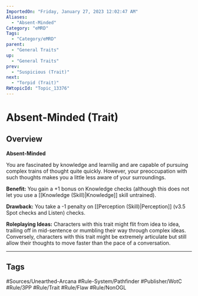 ```yaml
---
ImportedOn: "Friday, January 27, 2023 12:02:47 AM"
Aliases:
  - "Absent-Minded"
Category: "eMRD"
Tags:
  - "Category/eMRD"
parent:
  - "General Traits"
up:
  - "General Traits"
prev:
  - "Suspicious (Trait)"
next:
  - "Torpid (Trait)"
RWtopicId: "Topic_13376"
---
```

# Absent-Minded (Trait)
## Overview
**Absent-Minded**

You are fascinated by knowledge and learnilig and are capable of pursuing complex trains of thought quite quickly. However, your preoccupation with such thoughts makes you a little less aware of your surroundings.

**Benefit:** You gain a +1 bonus on Knowledge checks (although this does not let you use a [[Knowledge (Skill)|Knowledge]] skill untrained).

**Drawback:** You take a -1 penalty on [[Perception (Skill)|Perception]] (v3.5 Spot checks and Listen) checks.

**Roleplaying Ideas:** Characters with this trait might flit from idea to idea, trailing off in mid-sentence or mumbling their way through complex ideas. Conversely, characters with this trait might be extremely articulate but still allow their thoughts to move faster than the pace of a conversation.


---
## Tags
#Sources/Unearthed-Arcana #Rule-System/Pathfinder #Publisher/WotC #Rule/3PP #Rule/Trait #Rule/Flaw #Rule/NonOGL

